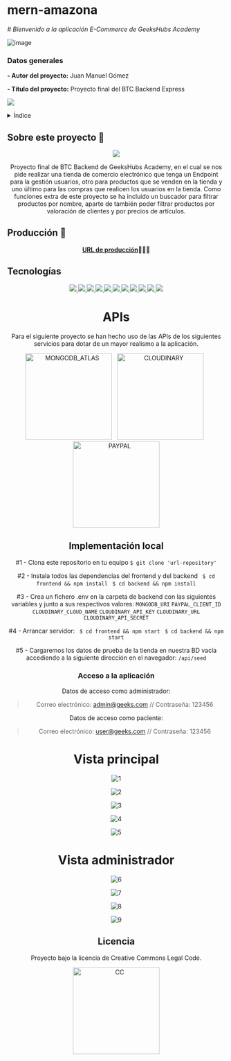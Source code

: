 # mern-amazona

<em> # Bienvenido a la aplicación E-Commerce de GeeksHubs Academy</em>

![image](https://user-images.githubusercontent.com/113507322/205169800-ae8aeff3-2afc-467c-8c53-6c1637671770.png)


### Datos generales

**- Autor del proyecto:** Juan Manuel Gómez

**- Título del proyecto:** Proyecto final del BTC Backend Express


 <p align="left">
   <img src="https://img.shields.io/badge/STATUS-FINALIZADO-green">
   </p>

<details>
  <summary>Índice</summary>
  <ol>
    <li><a href="#Sobre-este-proyecto">Sobre este proyecto</a></li>
    <li><a href="#Producción ">Producción</a></li>
    <li><a href="#Tecnologías">Tecnologías</a></li>
    <li><a href="#APIs">APIs</a></li>
    <li><a href="#Implementación-local ">Implementación local</a></li>
    <li><a href="#Vista principal">Vista principal</a></li>
    <li><a href="#Vista administrador">Vista administrador</a></li>
    <li><a href="#Licencia">Licencia</a></li>
  </ol>
</details>

## Sobre este proyecto 🎯

<p align="center"><img src="./dentalclinic/src/assets/Animation.gif"/></p>

<p align="center">Proyecto final de BTC Backend de GeeksHubs Academy, en el cual se nos pide realizar una tienda de comercio electrónico que tenga un Endpoint para la gestión usuarios, otro para productos que se venden en la tienda y uno último para las compras que realicen los usuarios en la tienda. Como funciones extra de este proyecto se ha incluido un buscador para filtrar productos por nombre, aparte de también poder filtrar productos por valoración de clientes y por precios de artículos.</p>

## Producción 🚀
<div align="center">
    <a href="https://geeks-hubs-e-commerce-22cx-dev.fl0.io/"><strong>URL de producción</strong></a>🚀🚀🚀
</div>

## Tecnologías
<div align="center">
  <a href="https://developer.mozilla.org/es/docs/Glossary/HTML5">
    <img src= "https://img.shields.io/badge/html5-%23E34F26.svg?style=for-the-badge&logo=html5&logoColor=white"/>
</a>
<a href="https://developer.mozilla.org/es/docs/Web/CSS">
    <img src= "https://user-images.githubusercontent.com/121863208/227808642-a8dcfecb-74b9-4796-8b2b-7bfe5cf1b4ba.svg"/>
</a>
  <a href="https://developer.mozilla.org/es/docs/Web/JavaScript">
    <img src= "https://img.shields.io/badge/javascipt-EFD81D?style=for-the-badge&logo=javascript&logoColor=black"/>
</a>
  <a href="https://getbootstrap.com/">
    <img src= "https://user-images.githubusercontent.com/121863208/227808594-021a15ab-7e14-454b-b977-4a5ade8287ed.svg"/>
</a>
<a href="https://www.reactjs.com/">
    <img src= "https://img.shields.io/badge/React-20232A?style=for-the-badge&logo=react&logoColor=61DAFB"/>
</a>
 <a href="https://redux.js.org/">
    <img src= "https://user-images.githubusercontent.com/121863208/227808568-89a147ae-a047-4b1c-8065-9de44bd9bcb2.svg"/>
</a>
<a href="https://nodejs.org/es/">
    <img src= "https://img.shields.io/badge/node.js-6DA55F?style=for-the-badge&logo=node.js&logoColor=white"/>
</a>
  <a href="https://expressjs.com/">
    <img src= "https://user-images.githubusercontent.com/121863208/227808665-1bf127e8-1ad3-4836-b42e-92bb5844a260.svg"/>
</a>
<a href="https://github.com/">
    <img src= "https://user-images.githubusercontent.com/121863208/227808612-8d3f0fee-99d9-45d8-8274-6584c9ac0b38.svg"/>
</a>
<a href="https://git-scm.com/downloads">
    <img src= "https://user-images.githubusercontent.com/121863208/227808620-cd6e5d5c-dd63-4a9d-b19d-0983807cae95.svg"/>
</a>
<a href="https://www.npmjs.com/">
    <img src= "https://user-images.githubusercontent.com/121863208/227808650-2ae0204a-1c59-4789-bfa9-3f16b24b737d.svg"/>
</a>


# APIs
<p align="center">Para el siguiente proyecto se han hecho uso de las APIs de los siguientes servicios para dotar de un mayor realismo a la aplicación.</p>
<img alt="MONGODB_ATLAS" src="https://github.com/jgomez2531/mern-amazona/assets/76822966/1f2406e6-4068-4eac-bb66-db1ea6c7b170" width="200">
&nbsp;
<img alt="CLOUDINARY" src="https://github.com/jgomez2531/mern-amazona/assets/76822966/3ed29103-d2e4-4b22-b118-3b3df631b60d" width="200">
&nbsp;
<img alt="PAYPAL" src="https://github.com/jgomez2531/mern-amazona/assets/76822966/d262e688-e5f2-4d03-abc1-753220195781" width="200">


## Implementación local

 #1 - Clona este repositorio en tu equipo
    ` $ git clone 'url-repository' `


 #2 - Instala todos las dependencias del frontend y del backend
    ` $ cd frontend && npm install`
    ` $ cd backend && npm install`

 
 #3 - Crea un fichero .env en la carpeta de backend con las siguientes variables y junto a sus respectivos valores:
    `MONGODB_URI`
    `PAYPAL_CLIENT_ID`
    `CLOUDINARY_CLOUD_NAME`
    `CLOUDINARY_API_KEY`
    `CLOUDINARY_URL`
    `CLOUDINARY_API_SECRET`


  #4 - Arrancar servidor:
    ` $ cd frontend && npm start`
    ` $ cd backend && npm start`


  #5 - Cargaremos los datos de prueba de la tienda en nuestra BD vacía accediendo a la siguiente dirección en el navegador:
    `/api/seed`


### Acceso a la aplicación

Datos de acceso como administrador: 

> Correo electrónico: admin@geeks.com // Contraseña: 123456

Datos de acceso como paciente: 

> Correo electrónico: user@geeks.com // Contraseña: 123456




# Vista principal

![1](https://github.com/jgomez2531/mern-amazona/assets/76822966/38375889-76ad-473f-9243-bb8ed7cd2faf)

![2](https://github.com/jgomez2531/mern-amazona/assets/76822966/1948243a-3681-40f0-a1e8-9747787a0970)

![3](https://github.com/jgomez2531/mern-amazona/assets/76822966/95d1a1c0-8ba4-4144-bad5-138343fcb631)

![4](https://github.com/jgomez2531/mern-amazona/assets/76822966/dc0b3e36-1666-4c77-b3e4-efd7cf8bc2e2)

![5](https://github.com/jgomez2531/mern-amazona/assets/76822966/54ce5882-8db5-49a4-8fe7-8082a3491cfe)



# Vista administrador

![6](https://github.com/jgomez2531/mern-amazona/assets/76822966/20c00b66-82d5-47b0-a9e5-c784331a6d0e)

![7](https://github.com/jgomez2531/mern-amazona/assets/76822966/c91487a5-e687-44d3-a3ac-de5267965c94)

![8](https://github.com/jgomez2531/mern-amazona/assets/76822966/443bdf66-a76c-47cb-8cdd-333af9524e66)

![9](https://github.com/jgomez2531/mern-amazona/assets/76822966/896af2c9-36be-4153-9386-2a69a68a8c9f)



## Licencia

Proyecto bajo la licencia de Creative Commons Legal Code.  


<img alt="CC" src="https://github.com/jgomez2531/mern-amazona/assets/76822966/95a8d39f-530f-4b21-82e3-e65038da8ff7" width="200">


